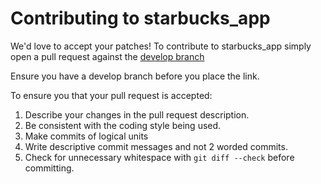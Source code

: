 Contributing to starbucks_app
===
We'd love to accept your patches!
To contribute to starbucks_app simply open a pull request against the [develop branch](https://github.com/tamzi/starbucks_app/tree/develop)

Ensure you have a develop branch before you place the link.

To ensure you that your pull request is accepted:

1. Describe your changes in the pull request description.
2. Be consistent with the coding style being used.
3. Make commits of logical units
4. Write descriptive commit messages and not 2 worded commits.
5. Check for unnecessary whitespace with `git diff --check` before committing.
